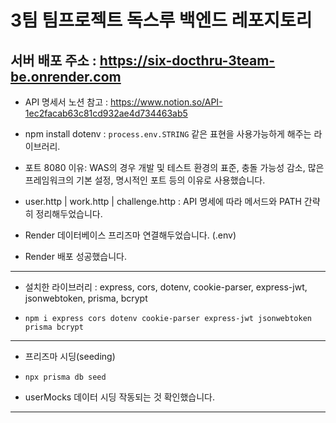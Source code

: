 # 3팀 팀프로젝트 독스루 백엔드 레포지토리

## 서버 배포 주소 : https://six-docthru-3team-be.onrender.com

- API 명세서 노션 참고 : https://www.notion.so/API-1ec2facab63c81cd932ae4d734463ab5

- npm install dotenv : `process.env.STRING` 같은 표현을 사용가능하게 해주는 라이브러리.

- 포트 8080 이유: WAS의 경우 개발 및 테스트 환경의 표준, 충돌 가능성 감소, 많은 프레임워크의 기본 설정, 명시적인 포트 등의 이유로 사용했습니다.

- user.http | work.http | challenge.http : API 명세에 따라 메서드와 PATH 간략히 정리해두었습니다.

- Render 데이터베이스 프리즈마 연결해두었습니다. (.env)

- Render 배포 성공했습니다.

---

- 설치한 라이브러리 : express, cors, dotenv, cookie-parser, express-jwt, jsonwebtoken, prisma, bcrypt

- `npm i express cors dotenv cookie-parser express-jwt jsonwebtoken prisma bcrypt`

---

- 프리즈마 시딩(seeding)

- `npx prisma db seed`

- userMocks 데이터 시딩 작동되는 것 확인했습니다.

---
